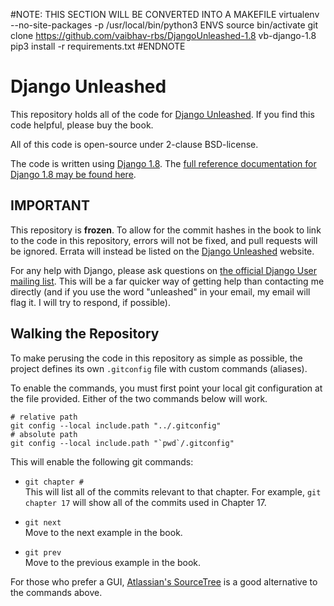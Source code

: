 #NOTE: THIS SECTION WILL BE CONVERTED INTO A MAKEFILE
virtualenv --no-site-packages -p /usr/local/bin/python3 ENVS
source bin/activate
git clone https://github.com/vaibhav-rbs/DjangoUnleashed-1.8 vb-django-1.8
pip3 install -r requirements.txt
#ENDNOTE

# Django Unleashed

This repository holds all of the code for [Django Unleashed](https://Django-Unleashed.com). If you find this code helpful, please buy the book.

All of this code is open-source under 2-clause BSD-license.

The code is written using [Django 1.8](https://djangoproject.com). The [full reference documentation for Django 1.8 may be found here](https://docs.djangoproject.com/en/1.8/).

## IMPORTANT

This repository is **frozen**. To allow for the commit hashes in the book to link to the code in this repository, errors will not be fixed, and pull requests will be ignored. Errata will instead be listed on the [Django Unleashed](https://Django-Unleashed.com) website.

For any help with Django, please ask questions on [the official Django User mailing list](https://groups.google.com/d/forum/django-users). This will be a far quicker way of getting help than contacting me directly (and if you use the word "unleashed" in your email, my email will flag it. I will try to respond, if possible).

## Walking the Repository

To make perusing the code in this repository as simple as possible, the project defines its own `.gitconfig` file with custom commands (aliases).

To enable the commands, you must first point your local git configuration at the file provided. Either of the two commands below will work.

```shell
# relative path
git config --local include.path "../.gitconfig"
# absolute path
git config --local include.path "`pwd`/.gitconfig"
```

This will enable the following git commands:

- `git chapter #` <br />
This will list all of the commits relevant to that chapter. For example, `git chapter 17` will show all of the commits used in Chapter 17.

- `git next` <br />
Move to the next example in the book.

- `git prev` <br />
Move to the previous example in the book.

For those who prefer a GUI, [Atlassian's SourceTree](https://www.atlassian.com/software/sourcetree/overview) is a good alternative to the commands above.
